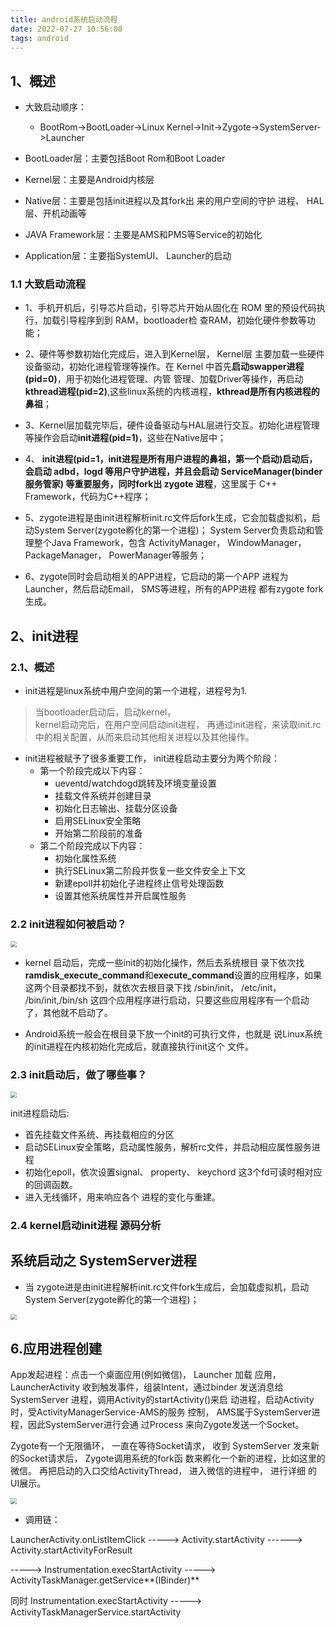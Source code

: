 ```yaml
---
title: android系统启动流程
date: 2022-07-27 10:56:00
tags: android
---
```



## 1、概述

* 大致启动顺序：
  - BootRom->BootLoader->Linux Kernel->Init->Zygote->SystemServer->Launcher

* BootLoader层：主要包括Boot Rom和Boot Loader
* Kernel层：主要是Android内核层
* Native层：主要是包括init进程以及其fork出 来的用户空间的守护 进程、  HAL层、开机动画等
* JAVA Framework层：主要是AMS和PMS等Service的初始化
* Application层：主要指SystemUI、  Launcher的启动

### 1.1 大致启动流程


* 1、手机开机后，引导芯片启动，引导芯片开始从固化在 ROM 里的预设代码执行，加载引导程序到到 RAM，bootloader检 查RAM，初始化硬件参数等功能；

* 2、硬件等参数初始化完成后，进入到Kernel层，  Kernel层  主要加载一些硬件设备驱动，初始化进程管理等操作。在 Kernel 中首先**启动swapper进程(pid=0)**，用于初始化进程管理、内管 管理、加载Driver等操作，再启动 **kthread进程(pid=2)**,这些linux系统的内核进程，**kthread是所有内核进程的鼻祖**；

* 3、Kernel层加载完毕后，硬件设备驱动与HAL层进行交互。初始化进程管理等操作会启动**init进程(pid=1)**，这些在Native层中；

* 4、 **init进程(pid=1，init进程是所有用户进程的鼻祖，第一个启动)**启动后，会启动 adbd，logd 等用户守护进程，并且会启动 ServiceManager(binder服务管家) 等重要服务，同时**fork出 zygote 进程**，这里属于 C++ Framework，代码为C++程序；

* 5、zygote进程是由init进程解析init.rc文件后fork生成，它会加载虚拟机，启动System Server(zygote孵化的第一个进程)； System Server负责启动和管理整个Java Framework，包含 ActivityManager，  WindowManager，  PackageManager， PowerManager等服务；

* 6、zygote同时会启动相关的APP进程，它启动的第一个APP 进程为Launcher，然后启动Email，  SMS等进程，所有的APP进程 都有zygote fork生成。


## 2、init进程

### 2.1、概述

* init进程是linux系统中用户空间的第一个进程，进程号为1.

> 当bootloader启动后，启动kernel，  
> kernel启动完后，在用户空间启动init进程，
> 再通过init进程，来读取init.rc中的相关配置，从而来启动其他相关进程以及其他操作。

* init进程被赋予了很多重要工作，  init进程启动主要分为两个阶段：
  - 第一个阶段完成以下内容：
    - ueventd/watchdogd跳转及环境变量设置
    - 挂载文件系统并创建目录
    - 初始化日志输出、挂载分区设备
    - 启用SELinux安全策略
    - 开始第二阶段前的准备
  - 第二个阶段完成以下内容：
    - 初始化属性系统
    - 执行SELinux第二阶段并恢复一些文件安全上下文
    - 新建epoll并初始化子进程终止信号处理函数
    - 设置其他系统属性并开启属性服务

### 2.2 init进程如何被启动？

<img src='../../../images/init1.png' style="zoom:60%" />

* kernel 启动后，完成一些init的初始化操作，然后去系统根目 录下依次找 **ramdisk_execute_command**和**execute_command**设置的应用程序，如果这两个目录都找不到，就依次去根目录下找  /sbin/init，  /etc/init，  /bin/init,/bin/sh 这四个应用程序进行启动，只要这些应用程序有一个启动了，其他就不启动了。

* Android系统一般会在根目录下放一个init的可执行文件，也就是 说Linux系统的init进程在内核初始化完成后，就直接执行init这个 文件。

### 2.3 init启动后，做了哪些事？

<img src='../../../images/init2.png' style="zoom:60%" />

init进程启动后:

* 首先挂载文件系统、再挂载相应的分区
* 启动SELinux安全策略，启动属性服务，解析rc文件，并启动相应属性服务进程
* 初始化epoll，依次设置signal、  property、  keychord 这3个fd可读时相对应的回调函数。
* 进入无线循环，用来响应各个 进程的变化与重建。


### 2.4 kernel启动init进程 源码分析



## 系统启动之 SystemServer进程

* 当 zygote进是由init进程解析init.rc文件fork生成后，会加载虚拟机，启动System Server(zygote孵化的第一个进程)；

<img src='../../../images/systemservice.png' style="zoom:60%" />


## 6.应用进程创建

App发起进程：点击一个桌面应用(例如微信)， Launcher 加载  应用， LauncherActivity 收到触发事件，组装Intent，通过binder 发送消息给 SystemServer 进程，调用Activity的startActivity()来启 动进程，启动Activity时，受ActivityManagerService-AMS的服务 控制，  AMS属于SystemServer进程，因此SystemServer进行会通 过Process 来向Zygote发送一个Socket。

Zygote有一个无限循环，  一直在等待Socket请求，  收到 SystemServer 发来新的Socket请求后，  Zygote调用系统的fork函 数来孵化一个新的进程，比如这里的微信。
再把启动的入口交给ActivityThread，  进入微信的进程中，  进行详细 的UI展示。

<img src='../../../images/process1.png' style="zoom:60%" />

* 调用链：

LauncherActivity.onListItemClick  ----->   Activity.startActivity ------>  Activity.startActivityForResult

-----> Instrumentation.execStartActivity ----->  ActivityTaskManager.getService**(IBinder)**

同时
Instrumentation.execStartActivity -----> ActivityTaskManagerService.startActivity

